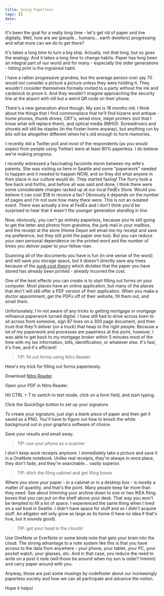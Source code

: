 ```yaml
---
title: Going Paperless
tags: []
date: 
---
```


It's been the goal for a really long time - let's get rid of paper and live digitally. Well, how are we (people... humans... earth dwellers) progressing and what more can we do to get there?

It's takes a long time to turn a big ship. Actually, not _that_ long, but so goes the analogy. And it takes a long time to change habits. Paper has long been an integral part of our world and for many - especially the older generations - hitting print is the ingrained habit.

I have a rather progressive grandma, but the average person over say 70 would not consider a picture a picture unless they were holding it. They wouldn't consider themselves formally invited to a party without the ink and cardstock to prove it. And they wouldn't imagine approaching the security line at the airport with nill but a weird QR code on their phone.

There's a new generation afoot though. My son is 18 months old. I think about the things that I find commonplace that he'll find bizarre and antique - home phones, thumb drives, CRT's, wired mice, inkjet printers (not that I know what will replace them), and optical media (IMHO). Screwdrivers and shovels will still be staples (in the Foster home anyway), but anything run by bits will be altogether different when he's old enough to form memories.

I recently did a Twitter poll and most of the respondents (as you would expect from people using Twitter) were at least 80% paperless. I do believe we're making progress.

I recently witnessed a fascinating facsimile storm between my wife's parents. She was visiting us here in Seattle and some "paperwork" needed to happen and it needed to happen NOW, and so they did what anyone in their place in our culture would do. They started faxing! The flurry took a few back and forths, and before all was said and done, I think there were some considerable charges racked up at our local FedEx Store. Would you believe it can cost $18 to receive a fax? Obviously it depends on the number of pages and I'm not sure how many there were. This is not an isolated event. There was actually a line at FedEx and I don't think you'd be surprised to hear that it wasn't the younger generation standing in line.

Now, obviously, you can't go entirely paperless, because you're still going to get the letter and photos from grandma, the junk mail in your mailbox, and the receipt at the store (Home Depot will email me my receipt and save my preference, but they still print the paper one too). But you can reduce your own personal dependence on the printed word and the number of times you deliver paper to your fellow man.

Scanning all of the documents you have is fun (in one sense of the word) and will save you storage space, but it doesn't directly save any trees because of the [sunk cost theory](http://en.wikipedia.org/wiki/Sunk_costs) which dictates that the paper you have stored has already been printed - already incurred the cost.

One of the best effects you can create is to start filling out forms on your computer. Most places have an online applicaiton, but many of the places that don't will still offer a PDF version of their application. When you make a doctor appointment, get the PDFs off of their website, fill them out, and email them.

Unfortunately, I'm not aware of any tricks to getting mortgage or mortgage refinance paperwork turned digital. I have still had to drive across town to sit across from someone, sign 87 lines on a 300 page document, and then trust that they'll deliver (on a truck) that heap to the right people. Because a lot of my paperwork and processes are paperless at this point, however, I was able to get back to my mortgage broker within 5 minutes most of the time with my tax information, bills, identification, or whatever else. It's fast, it's free, and it's efficient!

> TIP: fill out forms using Nitro Reader

Here's my trick for filling out forms paperlessly.

Download [Nitro Reader](http://www.nitroreader.com/).

Open your PDF in Nitro Reader.

Hit CTRL + T to switch to text mode, click on a form field, and start typing.

Click the QuickSign button to set up your signature.

To create your signature, just sign a blank piece of paper and then get it saved as a PNG. You'll have to figure out how to knock the white background out in your graphics software of choice.

Save your results and email away.

> TIP: use your phone as a scanner

I don't keep work receipts anymore. I immediately take a picture and save it in a OneNote notebook. Unlike real receipts, they're always in once place, they don't fade, and they're searchable... vastly superior.

> TIP: ditch the filing cabinet and get filing boxes

Where you store your paper - in a cabinet or in a desktop box - is mostly a matter of quantity, and that's the point. Many people keep far more than they need. See about trimming your archive down to one or two IKEA filing boxes that you can put on the shelf above your desk. That way you won't be tempted to fill a lot of space. I experienced the same thing when I lived on a sail boat in Seattle. I didn't have space for stuff and so I didn't acquire stuff. An alligator will only grow as large as its home (I have no idea if that's true, but it sounds good).

> TIP: get your head in the clouds!

Use OneNote or EverNote or some kinda note that gets your brain into the cloud. The strong advantage to a note system like this is that you have access to the data from anywhere - your phone, your tablet, your PC, your pocket watch, your glasses, etc. And in that case, you reduce the need to write on a post it note (will those be around when my son is older? hmmm) and carry paper around with you.

Anyway, those are just some musings by codefoster about our increasingly paperless society and how we can all participate and advance the notion.

Hope it helps!